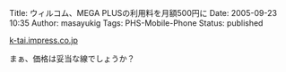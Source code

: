 Title: ウィルコム、MEGA PLUSの利用料を月額500円に
Date: 2005-09-23 10:35
Author: masayukig
Tags: PHS-Mobile-Phone
Status: published

[k-tai.impress.co.jp](http://k-tai.impress.co.jp/cda/article/news_toppage/25757.html)

まぁ、価格は妥当な線でしょうか？

